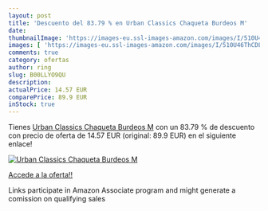 ```yaml
---
layout: post
title: 'Descuento del 83.79 % en Urban Classics Chaqueta Burdeos M'
date: 
thumbnailImage: 'https://images-eu.ssl-images-amazon.com/images/I/510U46ThCDL._SL200_.jpg'
images: [ 'https://images-eu.ssl-images-amazon.com/images/I/510U46ThCDL._SL200_.jpg' ]
comments: true
category: ofertas
author: ring
slug: B00LLYO9QU
description:
actualPrice: 14.57 EUR
comparePrice: 89.9 EUR
inStock: true
---
```


Tienes [Urban Classics Chaqueta Burdeos M](https://www.amazon.es/dp/B00LLYO9QU/?tag=tolees-21) con un 83.79 % de descuento con precio de oferta de 14.57 EUR (original: 89.9 EUR) en el siguiente enlace!

[![Urban Classics Chaqueta Burdeos M](https://images-eu.ssl-images-amazon.com/images/I/510U46ThCDL._SL200_.jpg)](https://www.amazon.es/dp/B00LLYO9QU/?tag=tolees-21)

[Accede a la oferta!!](https://www.amazon.es/dp/B00LLYO9QU/?tag=tolees-21)

Links participate in Amazon Associate program and might generate a comission on qualifying sales


